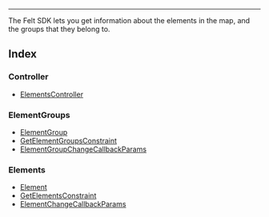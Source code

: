 ***

The Felt SDK lets you get information about the elements in the map, and the
groups that they belong to.

## Index

### Controller

* [ElementsController](ElementsController.md)

### ElementGroups

* [ElementGroup](ElementGroup.md)
* [GetElementGroupsConstraint](GetElementGroupsConstraint.md)
* [ElementGroupChangeCallbackParams](ElementGroupChangeCallbackParams.md)

### Elements

* [Element](Element.md)
* [GetElementsConstraint](GetElementsConstraint.md)
* [ElementChangeCallbackParams](ElementChangeCallbackParams.md)

